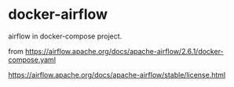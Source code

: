 # docker-airflow
airflow in docker-compose project.

from https://airflow.apache.org/docs/apache-airflow/2.6.1/docker-compose.yaml

https://airflow.apache.org/docs/apache-airflow/stable/license.html